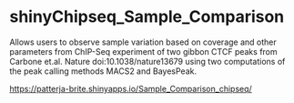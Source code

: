 # shinyChipseq_Sample_Comparison
Allows users to observe sample variation based on coverage and other parameters from ChIP-Seq experiment of two gibbon CTCF peaks from Carbone et.al. Nature doi:10.1038/nature13679 using two computations of the peak calling methods MACS2 and BayesPeak.

https://patterja-brite.shinyapps.io/Sample_Comparison_chipseq/
